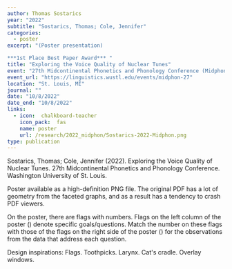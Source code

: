 ```yaml
---
author: Thomas Sostarics
year: "2022"
subtitle: "Sostarics, Thomas; Cole, Jennifer"
categories:
  - poster
excerpt: "(Poster presentation)

***1st Place Best Paper Award*** "
title: "Exploring the Voice Quality of Nuclear Tunes"
event: "27th Midcontinental Phonetics and Phonology Conference (Midphon 2022)"
event_url: "https://linguistics.wustl.edu/events/midphon-27"
location: "St. Louis, MI"
journal: ""
date: "10/8/2022"
date_end: "10/8/2022"
links:
  - icon:  chalkboard-teacher
    icon_pack:  fas
    name: poster
    url: /research/2022_midphon/Sostarics-2022-Midphon.png
type: publication
---
```


Sostarics, Thomas; Cole, Jennifer (2022). Exploring the Voice Quality of Nuclear Tunes. 27th Midcontinental Phonetics and Phonology Conference. Washington University of St. Louis.

Poster available as a high-definition PNG file. The original PDF has a lot of geometry from the faceted graphs, and as a result has a tendency to crash PDF viewers.

On the poster, there are flags with numbers. Flags on the left column of the poster (<i class="fas fa-flag"></i>) denote specific goals/questions. Match the number on these flags with those of the flags on the right side of the poster (<i class="fas fa-flag fa-flip-horizontal"></i>) for the observations from the data that address each question. 

Design inspirations: Flags. Toothpicks. Larynx. Cat's cradle. Overlay windows.
